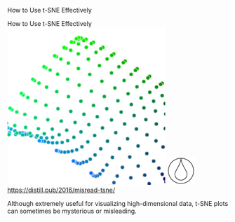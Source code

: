 How to Use t-SNE Effectively

How to Use t-SNE Effectively
![](../_resources/6b9b5e0ab918eefe27e03c41cd1a65db.png)
![](../_resources/36f5fd39da9cdc264b45a765cfa3459b.png)https://distill.pub/2016/misread-tsne/

Although extremely useful for visualizing high-dimensional data, t-SNE plots can sometimes be mysterious or misleading.